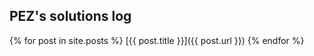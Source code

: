 ## PEZ's solutions log

{% for post in site.posts %}
   [{{ post.title }}]({{ post.url }})
{% endfor %}
